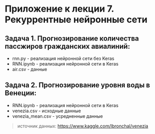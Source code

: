 Приложение к лекции 7. Рекуррентные нейронные сети
=======

## Задача 1. Прогнозирование количества пассжиров гражданских авиалиний:
* rnn.py - реализация нейронной сети без Keras
* RNN.ipynb - реализация нейронной сети в Keras
* air.csv - данные


## Задача 2. Прогнозирование уровня воды в Венеции: 
* RNN.ipynb - реализация нейронной сети в Keras
* venezia.csv - исходные данные
* venezia_mean.csv - усредненные данные

> источник данных: https://www.kaggle.com/lbronchal/venezia
